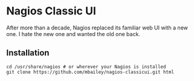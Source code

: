 Nagios Classic UI
=================

After more than a decade, Nagios replaced its familiar web UI with
a new one. I hate the new one and wanted the old one back.

Installation
------------

    cd /usr/share/nagios # or wherever your Nagios is installed
    git clone https://github.com/mbailey/nagios-classicui.git html
